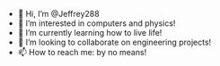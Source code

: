 - 👋 Hi, I’m @Jeffrey288
- 👀 I’m interested in computers and physics!
- 🌱 I’m currently learning how to live life!
- 💞️ I’m looking to collaborate on engineering projects!
- 📫 How to reach me: by no means!

<!---
Jeffrey288/Jeffrey288 is a ✨ special ✨ repository because its `README.md` (this file) appears on your GitHub profile.
You can click the Preview link to take a look at your changes.
--->
